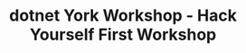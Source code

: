 ---
layout: event
title: dotnet York Workshop - Hack Yourself First Workshop
description: A hands on workshop of hacking a website
img: main.jpg
talk-title: Hack Yourself First
talk-description: |
    A hands-on session where attendees learnt about, and explored, various types of web app vulnerability. There was discussions about what causes the vulnerability, what impact they can have on a site and the different ways to fix them.
links:
  - https://www.meetup.com/dotnetYork/events/258960764/
  - https://dotnetyork.co.uk/
---